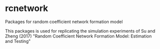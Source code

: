 # rcnetwork
Packages for random coefficient network formation model

This packages is used for replicating the simulation experiments of 
Su and Zheng (2017) "Random Coefficient Network Formation Model: Estimation and Testing"
